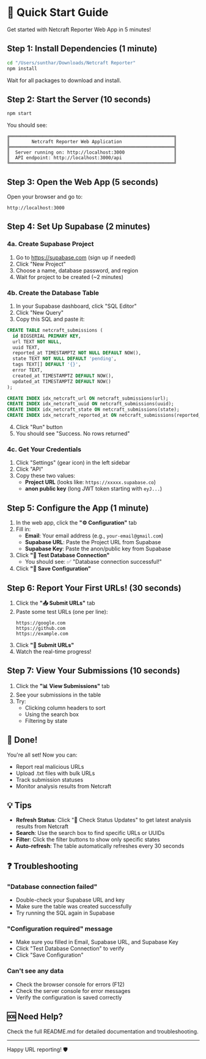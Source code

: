 # 🚀 Quick Start Guide

Get started with Netcraft Reporter Web App in 5 minutes!

## Step 1: Install Dependencies (1 minute)

```bash
cd "/Users/sunthar/Downloads/Netcraft Reporter"
npm install
```

Wait for all packages to download and install.

## Step 2: Start the Server (10 seconds)

```bash
npm start
```

You should see:
```
╔════════════════════════════════════════════════════════════╗
║        Netcraft Reporter Web Application                   ║
╠════════════════════════════════════════════════════════════╣
║  Server running on: http://localhost:3000                  ║
║  API endpoint: http://localhost:3000/api                   ║
╚════════════════════════════════════════════════════════════╝
```

## Step 3: Open the Web App (5 seconds)

Open your browser and go to:
```
http://localhost:3000
```

## Step 4: Set Up Supabase (2 minutes)

### 4a. Create Supabase Project
1. Go to https://supabase.com (sign up if needed)
2. Click "New Project"
3. Choose a name, database password, and region
4. Wait for project to be created (~2 minutes)

### 4b. Create the Database Table
1. In your Supabase dashboard, click "SQL Editor"
2. Click "New Query"
3. Copy this SQL and paste it:

```sql
CREATE TABLE netcraft_submissions (
  id BIGSERIAL PRIMARY KEY,
  url TEXT NOT NULL,
  uuid TEXT,
  reported_at TIMESTAMPTZ NOT NULL DEFAULT NOW(),
  state TEXT NOT NULL DEFAULT 'pending',
  tags TEXT[] DEFAULT '{}',
  error TEXT,
  created_at TIMESTAMPTZ DEFAULT NOW(),
  updated_at TIMESTAMPTZ DEFAULT NOW()
);

CREATE INDEX idx_netcraft_url ON netcraft_submissions(url);
CREATE INDEX idx_netcraft_uuid ON netcraft_submissions(uuid);
CREATE INDEX idx_netcraft_state ON netcraft_submissions(state);
CREATE INDEX idx_netcraft_reported_at ON netcraft_submissions(reported_at);
```

4. Click "Run" button
5. You should see "Success. No rows returned"

### 4c. Get Your Credentials
1. Click "Settings" (gear icon) in the left sidebar
2. Click "API"
3. Copy these two values:
   - **Project URL** (looks like: `https://xxxxx.supabase.co`)
   - **anon public key** (long JWT token starting with `eyJ...`)

## Step 5: Configure the App (1 minute)

1. In the web app, click the **"⚙️ Configuration"** tab
2. Fill in:
   - **Email**: Your email address (e.g., `your-email@gmail.com`)
   - **Supabase URL**: Paste the Project URL from Supabase
   - **Supabase Key**: Paste the anon/public key from Supabase
3. Click **"🧪 Test Database Connection"**
   - You should see: ✅ "Database connection successful!"
4. Click **"💾 Save Configuration"**

## Step 6: Report Your First URLs! (30 seconds)

1. Click the **"📤 Submit URLs"** tab
2. Paste some test URLs (one per line):
   ```
   https://google.com
   https://github.com
   https://example.com
   ```
3. Click **"🚀 Submit URLs"**
4. Watch the real-time progress!

## Step 7: View Your Submissions (10 seconds)

1. Click the **"📊 View Submissions"** tab
2. See your submissions in the table
3. Try:
   - Clicking column headers to sort
   - Using the search box
   - Filtering by state

## 🎉 Done!

You're all set! Now you can:

- Report real malicious URLs
- Upload .txt files with bulk URLs
- Track submission statuses
- Monitor analysis results from Netcraft

## 💡 Tips

- **Refresh Status**: Click "🔄 Check Status Updates" to get latest analysis results from Netcraft
- **Search**: Use the search box to find specific URLs or UUIDs
- **Filter**: Click the filter buttons to show only specific states
- **Auto-refresh**: The table automatically refreshes every 30 seconds

## ❓ Troubleshooting

### "Database connection failed"
- Double-check your Supabase URL and key
- Make sure the table was created successfully
- Try running the SQL again in Supabase

### "Configuration required" message
- Make sure you filled in Email, Supabase URL, and Supabase Key
- Click "Test Database Connection" to verify
- Click "Save Configuration"

### Can't see any data
- Check the browser console for errors (F12)
- Check the server console for error messages
- Verify the configuration is saved correctly

## 🆘 Need Help?

Check the full README.md for detailed documentation and troubleshooting.

---

Happy URL reporting! 🛡️
